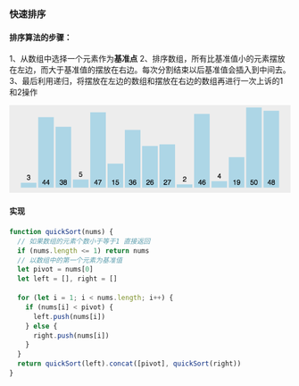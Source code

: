 ### 快速排序

#### 排序算法的步骤：

1、从数组中选择一个元素作为**基准点**
2、排序数组，所有比基准值小的元素摆放在左边，而大于基准值的摆放在右边。每次分割结束以后基准值会插入到中间去。
3、最后利用递归，将摆放在左边的数组和摆放在右边的数组再进行一次上诉的1和2操作

![](../static/quickSort.gif?raw=true)

#### 实现

```js
function quickSort(nums) {
  // 如果数组的元素个数小于等于1 直接返回
  if (nums.length <= 1) return nums
  // 以数组中的第一个元素为基准值
  let pivot = nums[0]
  let left = [], right = []
  
  for (let i = 1; i < nums.length; i++) {
    if (nums[i] < pivot) {
      left.push(nums[i])
    } else {
      right.push(nums[i])
    }
  }
  return quickSort(left).concat([pivot], quickSort(right))
}
```